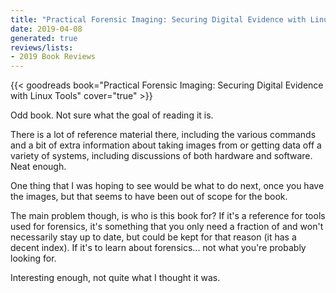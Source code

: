 ```yaml
---
title: "Practical Forensic Imaging: Securing Digital Evidence with Linux Tools"
date: 2019-04-08
generated: true
reviews/lists:
- 2019 Book Reviews
---
```

{{< goodreads book="Practical Forensic Imaging: Securing Digital Evidence with Linux Tools" cover="true" >}}

Odd book. Not sure what the goal of reading it is.  

There is a lot of reference material there, including the various commands and a bit of extra information about taking images from or getting data off a variety of systems, including discussions of both hardware and software. Neat enough.  

<!--more-->

One thing that I was hoping to see would be what to do next, once you have the images, but that seems to have been out of scope for the book.  

The main problem though, is who is this book for? If it's a reference for tools used for forensics, it's something that you only need a fraction of and won't necessarily stay up to date, but could be kept for that reason (it has a decent index). If it's to learn about forensics... not what you're probably looking for.  

Interesting enough, not quite what I thought it was.


